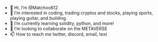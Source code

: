 - 👋 Hi, I’m @Matchoo612
- 👀 I’m interested in coding, trading cryptos and stocks, playing sports, playing guitar, and building. 
- 🌱 I’m currently learning solidity, python, and more!
- 💞️ I’m looking to collaborate on the METAVERSE
- 📫 How to reach me twitter, discord, email, text

<!---
Matchoo612/Matchoo612 is a ✨ special ✨ repository because its `README.md` (this file) appears on your GitHub profile.
You can click the Preview link to take a look at your changes.
--->
